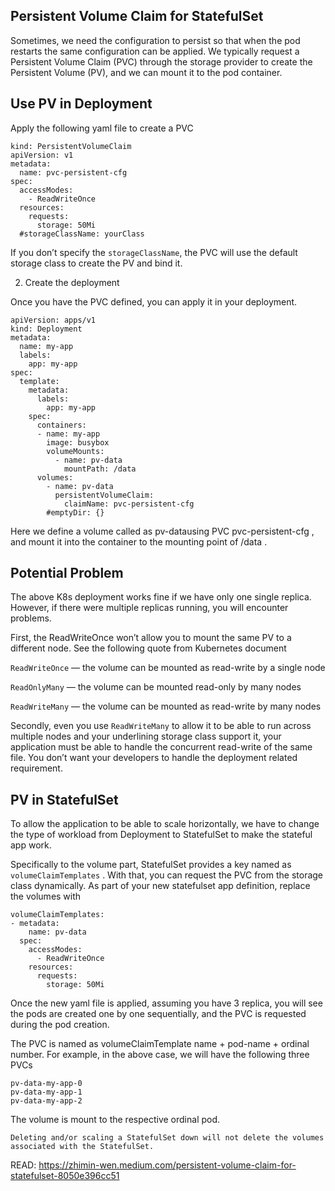 
## Persistent Volume Claim for StatefulSet
Sometimes, we need the configuration to persist so that when the pod restarts the same configuration can be applied. We typically request a Persistent Volume Claim (PVC) through the storage provider to create the Persistent Volume (PV), and we can mount it to the pod container.

## Use PV in Deployment
Apply the following yaml file to create a PVC
```
kind: PersistentVolumeClaim
apiVersion: v1
metadata:
  name: pvc-persistent-cfg
spec:
  accessModes:
    - ReadWriteOnce
  resources:
    requests:
      storage: 50Mi
  #storageClassName: yourClass
```
If you don’t specify the ```storageClassName```, the PVC will use the default storage class to create the PV and bind it.

2. Create the deployment

Once you have the PVC defined, you can apply it in your deployment.
```
apiVersion: apps/v1
kind: Deployment
metadata:
  name: my-app
  labels:
    app: my-app
spec:
  template:
    metadata:
      labels:
        app: my-app
    spec:
      containers:
      - name: my-app
        image: busybox
        volumeMounts:
          - name: pv-data
            mountPath: /data
      volumes:
        - name: pv-data
          persistentVolumeClaim:
            claimName: pvc-persistent-cfg
        #emptyDir: {}
```
Here we define a volume called as pv-datausing PVC pvc-persistent-cfg , and mount it into the container to the mounting point of /data .

## Potential Problem

The above K8s deployment works fine if we have only one single replica. However, if there were multiple replicas running, you will encounter problems.

First, the ReadWriteOnce won’t allow you to mount the same PV to a different node. See the following quote from Kubernetes document

```ReadWriteOnce``` — the volume can be mounted as read-write by a single node

```ReadOnlyMany``` — the volume can be mounted read-only by many nodes

```ReadWriteMany``` — the volume can be mounted as read-write by many nodes

Secondly, even you use ```ReadWriteMany``` to allow it to be able to run across multiple nodes and your underlining storage class support it, your application must be able to handle the concurrent read-write of the same file. You don’t want your developers to handle the deployment related requirement.

## PV in StatefulSet
To allow the application to be able to scale horizontally, we have to change the type of workload from Deployment to StatefulSet to make the stateful app work.

Specifically to the volume part, StatefulSet provides a key named as ```volumeClaimTemplates``` . With that, you can request the PVC from the storage class dynamically. As part of your new statefulset app definition, replace the volumes with
```
volumeClaimTemplates:
- metadata:
    name: pv-data
  spec:
    accessModes: 
      - ReadWriteOnce
    resources:
      requests:
        storage: 50Mi
```
Once the new yaml file is applied, assuming you have 3 replica, you will see the pods are created one by one sequentially, and the PVC is requested during the pod creation.

The PVC is named as volumeClaimTemplate name + pod-name + ordinal number. For example, in the above case, we will have the following three PVCs
```
pv-data-my-app-0
pv-data-my-app-1
pv-data-my-app-2
```
The volume is mount to the respective ordinal pod.

```Deleting and/or scaling a StatefulSet down will not delete the volumes associated with the StatefulSet.```

READ: https://zhimin-wen.medium.com/persistent-volume-claim-for-statefulset-8050e396cc51
